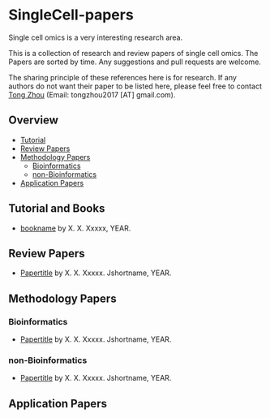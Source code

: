 # SingleCell-papers
Single cell omics is a very interesting research area.

This is a collection of research and review papers of single cell omics. The Papers are sorted by time. Any suggestions and pull requests are welcome.

The sharing principle of these references here is for research. If any authors do not want their paper to be listed here, please feel free to contact [Tong Zhou](https://tongzhou2017.github.io/) (Email: tongzhou2017 [AT] gmail.com).

## Overview
* [Tutorial](https://github.com/TongZhou2017/SingleCell-papers#tutorial)
* [Review Papers](https://github.com/TongZhou2017/SingleCell-papers#review-papers)
* [Methodology Papers](https://github.com/TongZhou2017/SingleCell-papers#methodology-papers)
  * [Bioinformatics](https://github.com/LantaoYu/MARL-Papers#bioinformatics)
  * [non-Bioinformatics](https://github.com/LantaoYu/MARL-Papers#non-bioinformatics)
* [Application Papers](https://github.com/TongZhou2017/SingleCell-papers#research-papers)



## Tutorial and Books
* [bookname](https://link) by X. X. Xxxxx, YEAR.


## Review Papers
* [Papertitle](https://link) by X. X. Xxxxx. Jshortname, YEAR.

## Methodology Papers

### Bioinformatics
* [Papertitle](https://link) by X. X. Xxxxx. Jshortname, YEAR.

### non-Bioinformatics
* [Papertitle](https://link) by X. X. Xxxxx. Jshortname, YEAR.

## Application Papers

